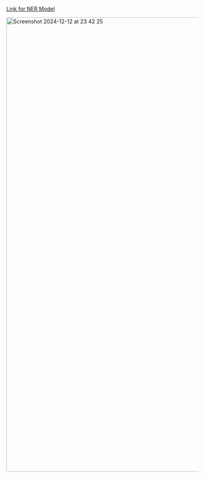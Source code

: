 [Link for NER Model](jamshidahmadov/roberta-ner-uz)

<img width="1189" alt="Screenshot 2024-12-12 at 23 42 25" src="https://github.com/user-attachments/assets/8c31c6f0-e4c4-4771-8ae5-f434122baf4c" />
